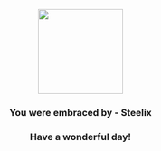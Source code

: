 <p align="center">
    <img src="https://raw.githubusercontent.com/PokeAPI/sprites/master/sprites/pokemon/208.png" width="150" height="150">
</p>
<h3 align="center">You were embraced by - <b>Steelix</b></h3>
<h3 align="center">Have a wonderful day!</h3>
